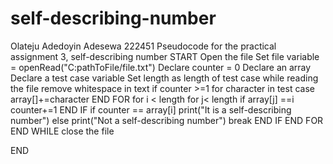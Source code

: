 # self-describing-number
Olateju Adedoyin Adesewa
222451
Pseudocode for the practical assignment 3, self-describing number
START
Open the file
Set file variable = openRead("C:pathToFile/file.txt")
Declare counter = 0
Declare an array
Declare a test case variable 
Set length as length of test case
while reading the file
	remove whitespace in text
	if counter >=1
		for character in test case
			array[]+=character
		END FOR
		for i < length
			for j< length
				if array[j] ==i
					counter+=1
				END IF
			if counter == array[i]
				print("It is a self-describing number")
			else
				print("Not a self-describing number")
				break
			END IF
		END FOR
END WHILE
close the file

END
